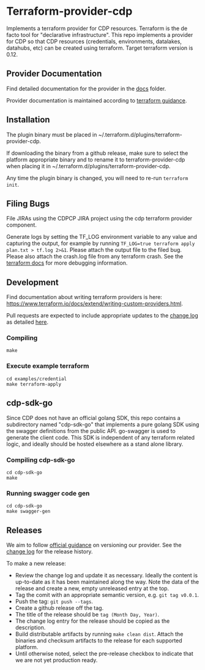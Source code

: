 # Terraform-provider-cdp

Implements a terraform provider for CDP resources. Terraform is the de facto tool for "declarative infrastructure". This repo
implements a provider for CDP so that CDP resources (credentials, environments, datalakes, datahubs, etc) can be created using
terraform. Target terraform version is 0.12.

## Provider Documentation

Find detailed documentation for the provider in the [docs](./docs) folder.

Provider documentation is maintained according to [terraform guidance](https://www.terraform.io/docs/registry/providers/docs.html).

## Installation

The plugin binary must be placed in ~/.terraform.d/plugins/terraform-provider-cdp.

If downloading the binary from a github release, make sure to select the platform appropriate binary and to rename it to terraform-provider-cdp when placing it in ~/.terraform.d/plugins/terraform-provider-cdp.

Any time the plugin binary is changed, you will need to re-run `terraform init`.

## Filing Bugs

File JIRAs using the CDPCP JIRA project using the cdp terraform provider component.

Generate logs by setting the TF_LOG environment variable to any value and capturing the output, for example by running `TF_LOG=true terraform apply plan.txt > tf.log 2>&1`. Please attach the output file to the filed bug. Please also attach the crash.log file from any terraform crash. See the [terraform docs](https://www.terraform.io/docs/internals/debugging.html) for more debugging information.

## Development

Find documentation about writing terraform providers is here: https://www.terraform.io/docs/extend/writing-custom-providers.html.

Pull requests are expected to include appropriate updates to the [change log](./CHANGELOG.md) as detailed [here](https://www.terraform.io/docs/extend/best-practices/versioning.html#changelog-specification).

### Compiling

```
make
```

### Execute example terraform

```
cd examples/credential
make terraform-apply
```

## cdp-sdk-go

Since CDP does not have an official golang SDK, this repo contains a subdirectory named "cdp-sdk-go" that implements a pure
golang SDK using the swagger definitions from the public API. go-swagger is used to generate the client code. This SDK is
independent of any terraform related logic, and ideally should be hosted elsewhere as a stand alone library.

### Compiling cdp-sdk-go

```
cd cdp-sdk-go
make
```

### Running swagger code gen

```
cd cdp-sdk-go
make swagger-gen
```

## Releases

We aim to follow [official guidance](https://www.terraform.io/docs/extend/best-practices/versioning.html)
on versioning our provider. See the [change log](./CHANGELOG.md) for the release
history.

To make a new release:

* Review the change log and update it as necessary. Ideally the content is
  up-to-date as it has been maintained along the way. Note the data of the
  release and create a new, empty unreleased entry at the top.
* Tag the comit with an appropriate semantic version, e.g. `git tag v0.0.1`.
* Push the tag: `git push --tags`.
* Create a github release off the tag.
 * The title of the release should be `tag (Month Day, Year)`.
 * The change log entry for the release should be copied as the description.
 * Build distributable artifacts by running `make clean dist`. Attach the binaries and
   checksum artifacts to the release for each supported platform.
 * Until otherwise noted, select the pre-release checkbox to indicate that we
   are not yet production ready.

